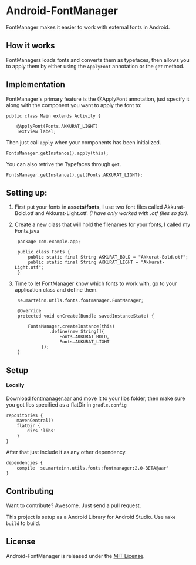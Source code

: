 Android-FontManager
==============
FontManager makes it easier to work with external fonts in Android.

## How it works

FontManagers loads fonts and converts them as typefaces, then allows you to apply them by either using the `ApplyFont` annotation or the `get` method.

## Implementation

FontManager's primary feature is the @ApplyFont annotation, just specify it along with the component you want to apply the font to:

	public class Main extends Activity {

		@ApplyFont(Fonts.AKKURAT_LIGHT)
	    TextView label;
	    

Then just call `apply` when your components has been initialized.

	FontsManager.getInstance().apply(this);
	
You can also retrive the Typefaces through `get`.

	FontsManager.getInstance().get(Fonts.AKKURAT_LIGHT);

## Setting up:

1. First put your fonts in **assets/fonts**, I use two font files called Akkurat-Bold.otf and Akkurat-Light.otf. *(I have only worked with .otf files so far)*.
2. Create a new class that will hold the filenames for your fonts, I called my Fonts.java

		package com.example.app;
		
		public class Fonts {
		    public static final String AKKURAT_BOLD = "Akkurat-Bold.otf";
		    public static final String AKKURAT_LIGHT = "Akkurat-Light.otf";
		}

3. Time to let FontManager know which fonts to work with, go to your application class and define them.

		se.marteinn.utils.fonts.fontmanager.FontManager;

    	@Override
    	protected void onCreate(Bundle savedInstanceState) {

			FontsManager.createInstance(this)
        			.define(new String[]{
            	    	Fonts.AKKURAT_BOLD,
	      	          	Fonts.AKKURAT_LIGHT
		   	     });
		}



## Setup

#### Locally

Download [fontmanager.aar](https://github.com/marteinn/Android-FontManager/blob/master/dist/fontmanager.aar) and move it to your libs folder, then make sure you got libs specified as a flatDir in `gradle.config`
	
	repositories {
	    mavenCentral()
	    flatDir {
	        dirs 'libs'
	    }
	}

After that just include it as any other dependency.
 
	dependencies {
		compile 'se.marteinn.utils.fonts:fontmanager:2.0-BETA@aar'
	}


## Contributing

Want to contribute? Awesome. Just send a pull request.

This project is setup as a Android Library for Android Studio. Use `make build` to build.


## License

Android-FontManager is released under the [MIT License](http://www.opensource.org/licenses/MIT).